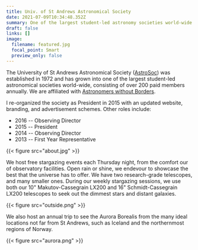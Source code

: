 ```yaml
---
title: Univ. of St Andrews Astronomical Society
date: 2021-07-09T10:34:48.352Z
summary: One of the largest student-led astronomy societies world-wide.
draft: false
links: []
image:
  filename: featured.jpg
  focal_point: Smart
  preview_only: false
---
```


The University of St Andrews Astronomical Society ([AstroSoc](https://www.astrosoc.club/)) was established in 1972 and has grown into one of the largest student-led astronomical societies world-wide, consisting of over 200 paid members annually. We are affiliated with [Astronomers without Borders](https://www.astronomerswithoutborders.org/home).

I re-organized the society as President in 2015 with an updated website, branding, and advertisement schemes. Other roles include:
 - 2016 -- Observing Director
 - 2015 -- President
 - 2014 -- Observing Director 
 - 2013 -- First Year Representative 

{{< figure src="about.jpg" >}}

We host free stargazing events each Thursday night, from the comfort our of observatory facilities. Open rain or shine, we endevour to showcase the best that the universe has to offer. We have two research-grade telescopes, and many smaller ones. During our weekly stargazing sessions, we use both our 10" Makutov-Cassegrain LX200 and 16" Schmidt-Cassegrain LX200 telescopes to seek out the dimmest stars and distant galaxies.


{{< figure src="outside.png" >}}

We also host an annual trip to see the Aurora Borealis from the many ideal locations not far from St Andrews, such as Iceland and the northernmost regions of Norway.

{{< figure src="aurora.png" >}}

